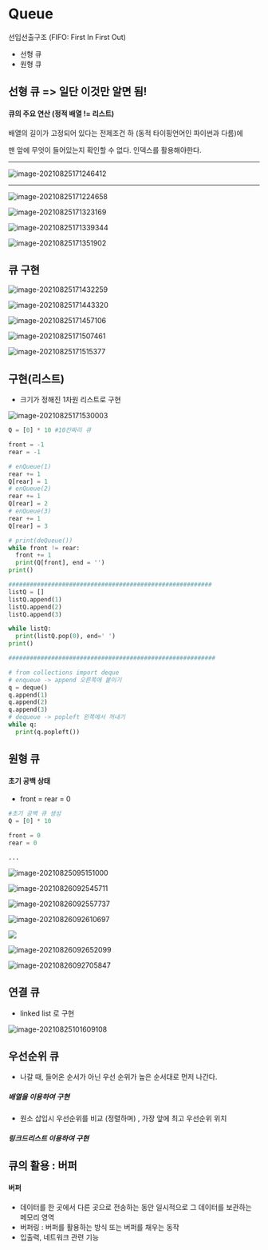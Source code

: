 # Queue

선입선출구조 (FIFO: First In First Out)

- 선형 큐
- 원형 큐



## 선형 큐 => 일단 이것만 알면 됨!

#### 큐의 주요 연산 (정적 배열 != 리스트)

배열의 길이가 고정되어 있다는 전제조건 하 (동적 타이핑언어인 파이썬과 다름)에

맨 앞에 무엇이 들어있는지 확인할 수 없다. 인덱스를 활용해야한다.

---

![image-20210825171246412](Queue.assets/image-20210825171246412.png)

---

![image-20210825171224658](Queue.assets/image-20210825171224658.png)



![image-20210825171323169](Queue.assets/image-20210825171323169.png)



![image-20210825171339344](Queue.assets/image-20210825171339344.png)

![image-20210825171351902](Queue.assets/image-20210825171351902.png)



## 큐 구현

![image-20210825171432259](Queue.assets/image-20210825171432259.png)

![image-20210825171443320](/Users/euijinpang/TIL/Queue.assets/image-20210825171443320.png)



![image-20210825171457106](Queue.assets/image-20210825171457106.png)

![image-20210825171507461](Queue.assets/image-20210825171507461.png)

![image-20210825171515377](Queue.assets/image-20210825171515377.png)

## 구현(리스트)

- 크기가 정해진 1차원 리스트로 구현

![image-20210825171530003](Queue.assets/image-20210825171530003.png)

```python  
Q = [0] * 10 #10칸짜리 큐

front = -1
rear = -1

# enQueue(1)
rear += 1
Q[rear] = 1
# enQueue(2)
rear += 1
Q[rear] = 2
# enQueue(3)
rear += 1
Q[rear] = 3

# print(deQueue())
while front != rear:
  front += 1
  print(Q[front], end = '') 
print()

#########################################################
listQ = []
listQ.append(1)
listQ.append(2)
listQ.append(3)

while listQ:
  print(listQ.pop(0), end=' ')
print()

##########################################################

# from collections import deque
# enqueue -> append 오른쪽에 붙이기
q = deque()
q.append(1)
q.append(2)
q.append(3)
# dequeue -> popleft 왼쪽에서 꺼내기
while q:
  print(q.popleft())

```



## 원형 큐

#### 초기 공백 상태

- front = rear = 0

```python
#초기 공백 큐 생성
Q = [0] * 10 

front = 0
rear = 0

...
```



![image-20210825095151000](Que.assets/image-20210825095151000.png)

![image-20210826092545711](Queue.assets/image-20210826092545711.png)

![image-20210826092557737](Queue.assets/image-20210826092557737.png)

![image-20210826092610697](Queue.assets/image-20210826092610697.png)

![](Queue.assets/image-20210826092635311.png)

![image-20210826092652099](Queue.assets/image-20210826092652099.png)

![image-20210826092705847](Queue.assets/image-20210826092705847.png)





## 연결 큐

- linked list 로 구현

![image-20210825101609108](Que.assets/image-20210825101609108.png)

## 우선순위 큐

- 나갈 때, 들어온 순서가 아닌 우선 순위가 높은 순서대로 먼저 나간다.

##### 배열을 이용하여 구현

- 원소 삽입시 우선순위를 비교 (정렬하며) , 가장 앞에 최고 우선순위 위치

##### 링크드리스트 이용하여 구현



## 큐의 활용 : 버퍼

#### 버퍼

- 데이터를 한 곳에서 다른 곳으로 전송하는 동안 일시적으로 그 데이터를 보관하는 메모리 영역
- 버퍼링 : 버퍼를 활용하는 방식 또는 버퍼를 채우는 동작
- 입출력, 네트워크 관련 기능
